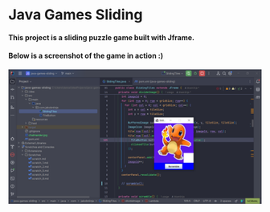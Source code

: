 # Java Games Sliding

#### This project is a sliding puzzle game built with Jframe.

#### Below is a screenshot of the game in action :)

![Java Games Sliding](./java-games-sliding.png)